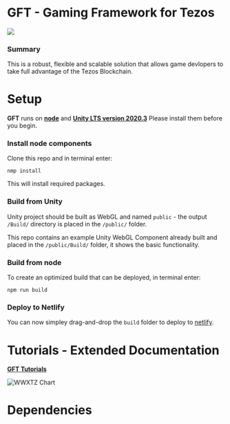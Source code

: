 # GFT - Gaming Framework for Tezos
[![](https://img.shields.io/badge/license-MIT-brightgreen)](LICENSE)

### Summary

This is a robust, flexible and scalable solution that allows game devlopers to take full advantage of the Tezos Blockchain.

# Setup
**GFT** runs on [**node**](https://nodejs.org/en/) and [**Unity LTS version 2020.3**](https://unity.com/releases/editor/qa/lts-releases?version=2020.3) Please install them before you begin.
### Install node components
Clone this repo and in terminal enter: 

`nmp install`

This will install required packages.
### Build from Unity
Unity project should be built as WebGL and named `public` - the output `/Build/` directory is placed in the `/public/` folder.

This repo contains an example Unity WebGL Component already built and placed in the `/public/Build/` folder, it shows the basic functionality.

### Build from node
To create an optimized build that can be deployed, in terminal enter:

`npm run build`

### Deploy to Netlify
You can now simpley drag-and-drop the `build` folder to deploy to [netlify](https://app.netlify.com/drop).

# Tutorials - Extended Documentation 
[**GFT Tutorials**](https://blockchain-alchemy.gitbook.io/gft-gaming-framework-for-tezos/)

![WWXTZ Chart](https://user-images.githubusercontent.com/2120817/208210672-6b6dc30d-625d-4ee5-90c7-6221471f652b.jpg)

# Dependencies
